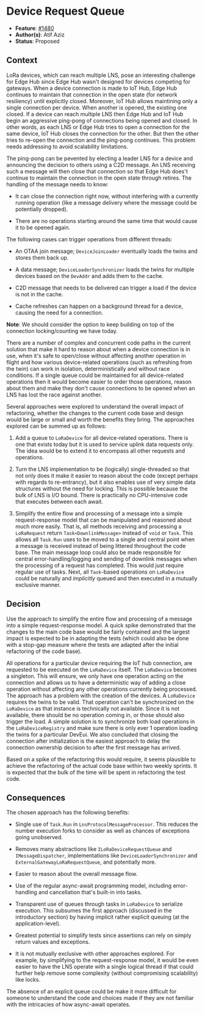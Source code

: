 # Device Request Queue

- **Feature**: [#1480]
- **Author(s)**: Atif Aziz
- **Status**: Proposed

## Context

LoRa devices, which can reach multiple LNS, pose an interesting challenge for
Edge Hub since Edge Hub wasn't designed for devices competing for gateways.
When a device connection is made to IoT Hub, Edge Hub continues to maintain
that connection in the open state (for network resiliency) until explicitly
closed. Moreover, IoT Hub allows maintining only a single connection per
device. When another is opened, the existing one closed. If a device can reach
multiple LNS then Edge Hub and IoT Hub begin an aggressive ping-pong of
connections being opened and closed. In other words, as each LNS or Edge Hub
tries to open a connection for the same device, IoT Hub closes the connection
for the other. But then the other tries to re-open the connection and the
ping-pong continues. This problem needs addressing to avoid scalability
limitations.

The ping-pong can be pevented by electing a leader LNS for a device and
announcing the decision to others using a C2D message. An LNS receiving such a
message will then close that connection so that Edge Hub does't continue to
maintain the connection in the open state through retires. The handling of the
message needs to know:

- It can close the connection right now, without interfering with a currently
  running operation (like a message delivery where the message could be
  potentially dropped).

- There are no operations starting around the same time that would cause it to
  be opened again.

The following cases can trigger operations from different threads:

- An OTAA join message; `DeviceJoinLoader` eventually loads the twins and
  stores them back up.

- A data message; `DeviceLoaderSynchronizer` loads the twins for multiple
  devices based on the `DevAddr` and adds them to the cache.

- C2D message that needs to be delivered can trigger a load if the device is
  not in the cache.

- Cache refreshes can happen on a background thread for a device, causing the
  need for a connection.

**Note**: We should consider the option to keep building on top of the connection
locking/counting we have today.

There are a number of complex and concurrent code paths in the current
solution that make it hard to reason about when a device connection is in use,
when it's safe to open/close without affecting another operation in flight and
how various device-related operations (such as refreshing from the twin) can
work in isolation, deterministically and without race conditions. If a single
queue could be maintained for all device-related operations then it would
become easier to order those operations, reason about them and make they don't
cause connections to be opened when an LNS has lost the race against another.

Several approaches were explored to understand the overall impact of
refactoring, whether the changes to the current code base and design would be
large or small and worth the benefits they bring. The approaches explored can
be summed up as follows:

1. Add a queue to `LoRaDevice` for all device-related operations. There is one
   that exists today but it is used to service uplink data requests only. The
   idea would be to extend it to encompass all other requests and operations.

1. Turn the LNS implementation to be (logically) single-threaded so that not
   only does it make it easier to reason about the code (except perhaps with
   regards to re-entrancy), but it also enables use of very simple data
   structures without the need for locking. This is possible because the bulk
   of LNS is I/O bound. There is practically no CPU-intensive code that
   executes between each await.

1. Simplify the entire flow and processing of a message into a simple
   request-response model that can be manipulated and reasoned about much more
   easily. That is, all methods receiving and processing a `LoRaRequest`
   return `Task<DownlinkMessage>` instead of `void` or `Task`. This allows all
   `Task.Run` uses to be moved to a single and central point when a message is
   received instead of being littered throughout the code base. The main
   message loop could also be made responsible for central
   error-handling/logging and sending of downlink messages when the processing
   of a request has completed. This would just require regular use of tasks.
   Next, all `Task`-based operations on `LoRaDevice` could be naturally and
   _implicitly_ queued and then executed in a mutually exclusive manner.

## Decision

Use the approach to simplify the entire flow and processing of a message into
a simple request-response model. A quick spike demonstrated that the changes
to the main code base would be fairly contained and the largest impact is
expected to be in adapting the tests (which could also be done with a stop-gap
measure where the tests are adapted after the initial refactoring of the code
base).

All operations for a particular device requiring the IoT hub connection, are
requested to be executed on the `LoRaDevice` itself. The `LoRaDevice` becomes
a singleton. This will ensure, we only have one operation acting on the
connection and allows us to have a deterministic way of adding a close
operation without affecting any other operations currently being processed.
The approach has a problem with the creation of the devices. A `LoRaDevice`
requires the twins to be valid. That operation can't be synchronized on the
`LoRaDevice` as that instance is technically not available. Since it is not
available, there should be no operation coming in, or those should also
trigger the load. A simple solution is to synchronize both load operations in
the `LoRaDeviceRegistry` and make sure there is only ever 1 operation loading
the twins for a particular DevEui. We also concluded that closing the
connection after initialization is the easiest approach to delay the
connection ownership decision to after the first message has arrived.

Based on a spike of the refactoring this would require, it seems plausible to
achieve the refactoring of the actual code base within two weekly sprints. It
is expected that the bulk of the time will be spent in refactoring the test
code.

## Consequences

The chosen approach has the following benefits:

- Single use of `Task.Run` in `LnsProtocolMessageProcessor`. This reduces the
  number execution forks to consider as well as chances of exceptions going
  unobserved.

- Removes many abstractions like `ILoRaDeviceRequestQueue` and
  `IMessageDispatcher`, implementations like `DeviceLoaderSynchronizer` and
  `ExternalGatewayLoRaRequestQueue`, and potentially more.

- Easier to reason about the overall message flow.

- Use of the regular async-await programming model, including error-handling
  and cancellation that's built-in into tasks.

- Transparent use of queues through tasks in `LoRaDevice` to serialize
  execution. This subsumes the first approach (discussed in the introductory
  section) by having implicit rather explicit queuing (at the
  application-level).

- Greatest potential to simplify tests since assertions can rely on simply
  return values and exceptions.

- It is not mutually exclusive with other approaches explored. For example, by
  simplifying to the request-response model, it would be even easier to have
  the LNS operate with a single logical thread if that could further help
  remove some complexity (without compromising scalability) like locks.

The absence of an explicit queue could be make it more difficult for someone
to understand the code and choices made if they are not familiar with the
intricacies of how async-await operates.

[#1480]: https://github.com/Azure/iotedge-lorawan-starterkit/issues/1479
